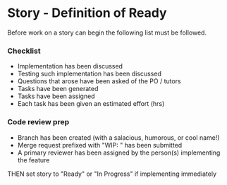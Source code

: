 # Story - Definition of Ready
Before work on a story can begin the following list must be followed.

### Checklist

- Implementation has been discussed
- Testing such implementation has been discussed
- Questions that arose have been asked of the PO / tutors
- Tasks have been generated
- Tasks have been assigned
- Each task has been given an estimated effort (hrs)

### Code review prep
- Branch has been created (with a salacious, humorous, or cool name!)
- Merge request prefixed with "WIP: " has been submitted
- A primary reviewer has been assigned by the person(s) implementing the feature


THEN set story to "Ready" or "In Progress" if implementing immediately